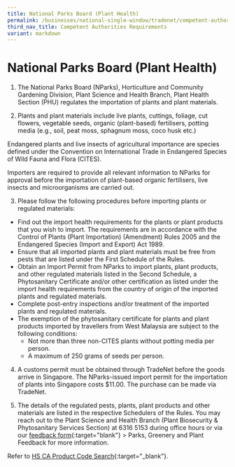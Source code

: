 ```yaml
---
title: National Parks Board (Plant Health)
permalink: /businesses/national-single-window/tradenet/competent-authorities-requirements/nparks-planthealth/
third_nav_title: Competent Authorities Requirements
variant: markdown
---
```

# National Parks Board (Plant Health)

1) The National Parks Board (NParks), Horticulture and Community Gardening Division, Plant Science and Health Branch, Plant Health Section (PHU) regulates the importation of plants and plant materials.

2) Plants and plant materials include live plants, cuttings, foliage, cut flowers, vegetable seeds, organic (plant-based) fertilisers, potting media (e.g., soil, peat moss, sphagnum moss, coco husk etc.)

Endangered plants and live insects of agricultural importance are species defined under the Convention on International Trade in Endangered Species of Wild Fauna and Flora (CITES).

Importers are required to provide all relevant information to NParks for approval before the importation of plant-based organic fertilisers, live insects and microorganisms are carried out.

3) Please follow the following procedures before importing plants or regulated materials:

-   Find out the import health requirements for the plants or plant products that you wish to import. The requirements are in accordance with the Control of Plants (Plant Importation) (Amendment) Rules 2005 and the Endangered Species (Import and Export) Act 1989.
-   Ensure that all imported plants and plant materials must be free from pests that are listed under the First Schedule of the Rules.
-   Obtain an Import Permit from NParks to import plants, plant products, and other regulated materials listed in the Second Schedule, a Phytosanitary Certificate and/or other certification as listed under the import health requirements from the country of origin of the imported plants and regulated materials.
-   Complete post-entry inspections and/or treatment of the imported plants and regulated materials.
-   The exemption of the phytosanitary certificate for plants and plant products imported by travellers from West Malaysia are subject to the following conditions:
    -   Not more than three non-CITES plants without potting media per person.
    -   A maximum of 250 grams of seeds per person.

  

4) A customs permit must be obtained through TradeNet before the goods arrive in Singapore. The NParks-issued import permit for the importation of plants into Singapore costs $11.00. The purchase can be made via TradeNet.

5) The details of the regulated pests, plants, plant products and other materials are listed in the respective Schedulers of the Rules. You may reach out to the Plant Science and Health Branch (Plant Biosecurity & Phytosanitary Services Section) at 6316 5153 during office hours or via our [feedback form](https://www.nparks.gov.sg/feedback-and-enquiry){:target="blank"} > Parks, Greenery and Plant Feedback for more information.

Refer to  [HS CA Product Code Search](https://www.tradenet.gov.sg/tradenet/portlets/search/searchHSCA/searchInitHSCA.do){:target="_blank"}.